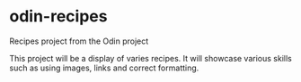 # odin-recipes
Recipes project from the Odin project

This project will be a display of varies recipes. It will showcase various skills such as using images, links and correct formatting.
